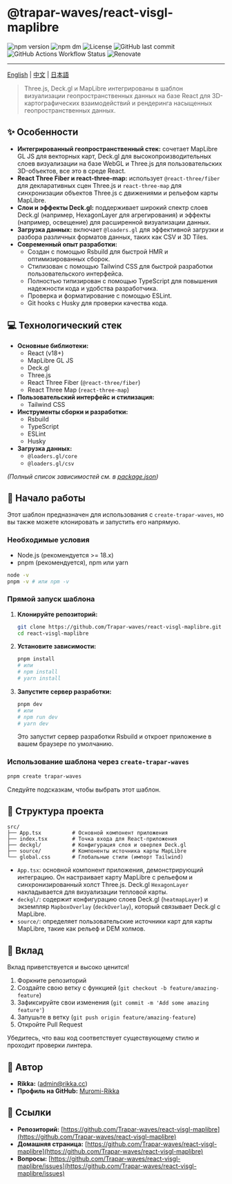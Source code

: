 # @trapar-waves/react-visgl-maplibre

![npm version](https://img.shields.io/npm/v/@trapar-waves/react-visgl-maplibre)
![npm dm](https://img.shields.io/npm/dm/@trapar-waves/react-visgl-maplibre)
![License](https://img.shields.io/github/license/Trapar-waves/react-visgl-maplibre)
![GitHub last commit](https://img.shields.io/github/last-commit/Trapar-waves/react-visgl-maplibre)
![GitHub Actions Workflow Status](https://img.shields.io/github/actions/workflow/status/Trapar-waves/react-visgl-maplibre/release.yml)
![Renovate](https://img.shields.io/badge/renovate-enabled-blue)

---

[English](../README.md) | [中文](/readme/README-CN.md) | [日本語](/readme/README-JP.md)

> Three.js, Deck.gl и MapLibre интегрированы в шаблон визуализации геопространственных данных на базе React для 3D-картографических взаимодействий и рендеринга насыщенных геопространственных данных.

## ✨ Особенности

- **Интегрированный геопространственный стек:** сочетает MapLibre GL JS для векторных карт, Deck.gl для высокопроизводительных слоев визуализации на базе WebGL и Three.js для пользовательских 3D-объектов, все это в среде React.
- **React Three Fiber и react-three-map:** использует `@react-three/fiber` для декларативных сцен Three.js и `react-three-map` для синхронизации объектов Three.js с движениями и рельефом карты MapLibre.
- **Слои и эффекты Deck.gl:** поддерживает широкий спектр слоев Deck.gl (например, HexagonLayer для агрегирования) и эффекты (например, освещение) для расширенной визуализации данных.
- **Загрузка данных:** включает `@loaders.gl` для эффективной загрузки и разбора различных форматов данных, таких как CSV и 3D Tiles.
- **Современный опыт разработки:**
  - Создан с помощью Rsbuild для быстрой HMR и оптимизированных сборок.
  - Стилизован с помощью Tailwind CSS для быстрой разработки пользовательского интерфейса.
  - Полностью типизирован с помощью TypeScript для повышения надежности кода и удобства разработчика.
  - Проверка и форматирование с помощью ESLint.
  - Git hooks с Husky для проверки качества кода.

## 💻 Технологический стек

- **Основные библиотеки:**
  - React (v18+)
  - MapLibre GL JS
  - Deck.gl
  - Three.js
  - React Three Fiber (`@react-three/fiber`)
  - React Three Map (`react-three-map`)
- **Пользовательский интерфейс и стилизация:**
  - Tailwind CSS
- **Инструменты сборки и разработки:**
  - Rsbuild
  - TypeScript
  - ESLint
  - Husky
- **Загрузка данных:**
  - `@loaders.gl/core`
  - `@loaders.gl/csv`

*(Полный список зависимостей см. в [package.json](package.json))*

## 🚀 Начало работы

Этот шаблон предназначен для использования с `create-trapar-waves`, но вы также можете клонировать и запустить его напрямую.

### Необходимые условия

- Node.js (рекомендуется >= 18.x)
- pnpm (рекомендуется), npm или yarn

```bash
node -v
pnpm -v # или npm -v
```

### Прямой запуск шаблона

1. **Клонируйте репозиторий:**

   ```bash
   git clone https://github.com/Trapar-waves/react-visgl-maplibre.git
   cd react-visgl-maplibre
   ```

2. **Установите зависимости:**

   ```bash
   pnpm install
   # или
   # npm install
   # yarn install
   ```

3. **Запустите сервер разработки:**

   ```bash
   pnpm dev
   # или
   # npm run dev
   # yarn dev
   ```

   Это запустит сервер разработки Rsbuild и откроет приложение в вашем браузере по умолчанию.

### Использование шаблона через `create-trapar-waves`

```bash
pnpm create trapar-waves
```

Следуйте подсказкам, чтобы выбрать этот шаблон.

## 🧱 Структура проекта

```
src/
├── App.tsx          # Основной компонент приложения
├── index.tsx        # Точка входа для React-приложения
├── deckgl/          # Конфигурация слоя и оверлея Deck.gl
├── source/          # Компоненты источника карты MapLibre
└── global.css       # Глобальные стили (импорт Tailwind)
```

- `App.tsx`: основной компонент приложения, демонстрирующий интеграцию. Он настраивает карту MapLibre с рельефом и синхронизированный холст Three.js. Deck.gl `HexagonLayer` накладывается для визуализации тепловой карты.
- `deckgl/`: содержит конфигурацию слоев Deck.gl (`heatmapLayer`) и экземпляр `MapboxOverlay` (`deckOverlay`), который связывает Deck.gl с MapLibre.
- `source/`: определяет пользовательские источники карт для карты MapLibre, такие как рельеф и DEM холмов.

## 🤝 Вклад

Вклад приветствуется и высоко ценится!

1. Форкните репозиторий
2. Создайте свою ветку с функцией (`git checkout -b feature/amazing-feature`)
3. Зафиксируйте свои изменения (`git commit -m 'Add some amazing feature'`)
4. Запушьте в ветку (`git push origin feature/amazing-feature`)
5. Откройте Pull Request

Убедитесь, что ваш код соответствует существующему стилю и проходит проверки линтера.

## 👤 Автор

- **Rikka:** (admin@rikka.cc)
- **Профиль на GitHub:** [Muromi-Rikka](https://github.com/Muromi-Rikka)

## 🔗 Ссылки

- **Репозиторий:** [https://github.com/Trapar-waves/react-visgl-maplibre](https://github.com/Trapar-waves/react-visgl-maplibre)
- **Домашняя страница:** [https://github.com/Trapar-waves/react-visgl-maplibre](https://github.com/Trapar-waves/react-visgl-maplibre)
- **Вопросы:** [https://github.com/Trapar-waves/react-visgl-maplibre/issues](https://github.com/Trapar-waves/react-visgl-maplibre/issues)